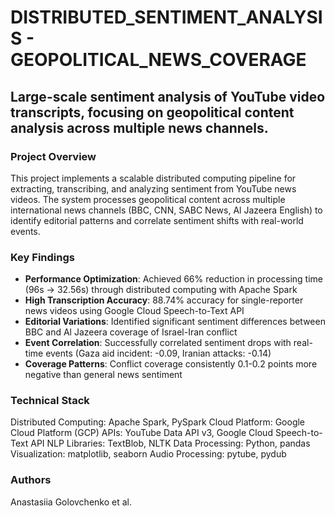 # DISTRIBUTED_SENTIMENT_ANALYSIS - GEOPOLITICAL_NEWS_COVERAGE
## Large-scale sentiment analysis of YouTube video transcripts, focusing on geopolitical content analysis across multiple news channels.

### Project Overview
This project implements a scalable distributed computing pipeline for extracting, transcribing, and analyzing sentiment from YouTube news videos. The system processes geopolitical content across multiple international news channels (BBC, CNN, SABC News, Al Jazeera English) to identify editorial patterns and correlate sentiment shifts with real-world events.

### Key Findings 
- **Performance Optimization**: Achieved 66% reduction in processing time (96s → 32.56s) through distributed computing with Apache Spark
- **High Transcription Accuracy**: 88.74% accuracy for single-reporter news videos using Google Cloud Speech-to-Text API
- **Editorial Variations**: Identified significant sentiment differences between BBC and Al Jazeera coverage of Israel-Iran conflict
- **Event Correlation**: Successfully correlated sentiment drops with real-time events (Gaza aid incident: -0.09, Iranian attacks: -0.14)
- **Coverage Patterns**: Conflict coverage consistently 0.1-0.2 points more negative than general news sentiment

### Technical Stack
Distributed Computing: Apache Spark, PySpark
Cloud Platform: Google Cloud Platform (GCP)
APIs: YouTube Data API v3, Google Cloud Speech-to-Text API
NLP Libraries: TextBlob, NLTK
Data Processing: Python, pandas
Visualization: matplotlib, seaborn
Audio Processing: pytube, pydub

### Authors
Anastasiia Golovchenko et al.
